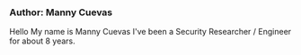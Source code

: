 ### Author: Manny Cuevas ###

Hello My name is Manny Cuevas I've been a Security Researcher / Engineer for about 8 years.

[Website !]: http://mannycuevas.com
[Twitter !]: https://twitter.com/mannycuevas0
[Linkedin !]: https://www.linkedin.com/in/manny-cuevas
[Google Plus !]: https://plus.google.com/u/0/102442942608131287537
[Facebook !]: https://facebook.com/cuevasmanny
    
 
    
